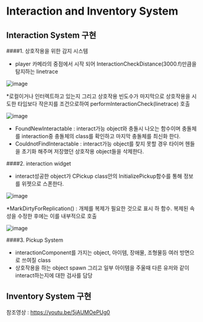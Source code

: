 # Interaction and Inventory System
## Interaction System 구현
####1. 상호작용을 위한 감지 시스템
- player 카메라의 중점에서 시작 되어 InteractionCheckDistance(3000.f)만큼을 탐지하는 linetrace

![image](https://github.com/HanYooTae/Unreal-Game-Project1/assets/123162344/2a563fe9-81ed-4f58-8cf4-9b42732e586e)

*로컬이거나 인터렉트하고 있는지 그리고 상호작용 빈도수가 마지막으로 상호작용을 시도한 타임보다 작은지를 조건으로하여 performInteractionCheck(linetrace) 호출

![image](https://github.com/HanYooTae/Unreal-Game-Project1/assets/123162344/3c6a2797-c622-426b-94cb-4c782c75be1a)


-  FoundNewInteractable : interact가능 object와 충돌시 나오는 함수이며 충돌체를 interaction중 충돌체의 class를 확인하고 마지막 충돌체를 최신화 한다.
-  CouldnotFindInteractable : interact가능 object를 찾지 못할 경우 타이머 헨들을 초기화 해주며 저장했던 상호작용 object들을 삭제한다.

####2. interaction widget
-  interact성공한 object가 CPickup class안의 InitializePickup함수를 통해 정보를 위젯으로 스폰한다.

![image](https://github.com/HanYooTae/Unreal-Game-Project1/assets/123162344/41f49f65-f36c-4293-97e6-c5c07293dc45)

*MarkDirtyForReplication() : 개체를 복제가 필요한 것으로 표시 하 함수. 복제된 속성을 수정한 후에는 이를 내부적으로 호출

![image](https://github.com/HanYooTae/Unreal-Game-Project1/assets/123162344/77b3dad7-0622-4f67-af50-675677f30cea)


####3. Pickup System
- interactionComponent를 가지는 object, 아이템, 장애물, 조형물등 여러 방면으로 쓰여질 class
- 상호작용을 하는 object spawn 그리고 일부 아이템을 주울때 다른 유저와 같이 interact하는지에 대한 검사를 담당


## Inventory System 구현

  참조영상 : https://youtu.be/5jAUMOePUg0
